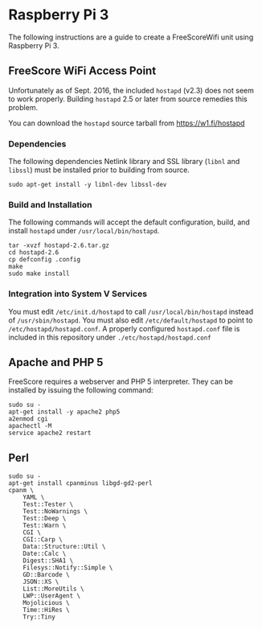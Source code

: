 # Raspberry Pi 3

The following instructions are a guide to create a FreeScoreWifi unit using Raspberry Pi 3.

## FreeScore WiFi Access Point

Unfortunately as of Sept. 2016, the included `hostapd` (v2.3) does not seem to work properly. Building `hostapd` 2.5 or later from source remedies this problem.

You can download the `hostapd` source tarball from https://w1.fi/hostapd

### Dependencies

The following dependencies Netlink library and SSL library (`libnl` and `libssl`) must be installed prior to building from source.

	sudo apt-get install -y libnl-dev libssl-dev
	
### Build and Installation

The following commands will accept the default configuration, build, and install `hostapd` under `/usr/local/bin/hostapd`.

	tar -xvzf hostapd-2.6.tar.gz
	cd hostapd-2.6
	cp defconfig .config
	make
	sudo make install
	
### Integration into System V Services

You must edit `/etc/init.d/hostapd` to call `/usr/local/bin/hostapd` instead of `/usr/sbin/hostapd`. You must also edit `/etc/default/hostapd` to point to `/etc/hostapd/hostapd.conf`. A properly configured `hostapd.conf` file is included in this repository under `./etc/hostapd/hostapd.conf`

## Apache and PHP 5

FreeScore requires a webserver and PHP 5 interpreter. They can be installed by issuing the following command:

	sudo su -
	apt-get install -y apache2 php5
	a2enmod cgi
	apachectl -M
	service apache2 restart	
	
## Perl

	sudo su -
	apt-get install cpanminus libgd-gd2-perl
	cpanm \
		YAML \
		Test::Tester \
		Test::NoWarnings \
		Test::Deep \
		Test::Warn \
		CGI \
		CGI::Carp \
		Data::Structure::Util \
		Date::Calc \
		Digest::SHA1 \
		Filesys::Notify::Simple \
		GD::Barcode \
		JSON::XS \
		List::MoreUtils \
		LWP::UserAgent \
		Mojolicious \
		Time::HiRes \
		Try::Tiny

